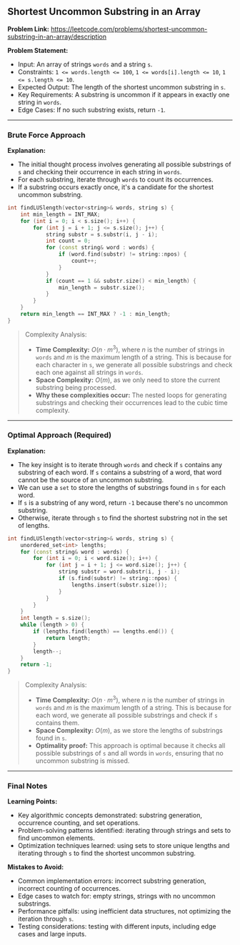 ## Shortest Uncommon Substring in an Array
**Problem Link:** https://leetcode.com/problems/shortest-uncommon-substring-in-an-array/description

**Problem Statement:**
- Input: An array of strings `words` and a string `s`.
- Constraints: `1 <= words.length <= 100`, `1 <= words[i].length <= 10`, `1 <= s.length <= 10`.
- Expected Output: The length of the shortest uncommon substring in `s`.
- Key Requirements: A substring is uncommon if it appears in exactly one string in `words`.
- Edge Cases: If no such substring exists, return `-1`.

---

### Brute Force Approach
**Explanation:**
- The initial thought process involves generating all possible substrings of `s` and checking their occurrence in each string in `words`.
- For each substring, iterate through `words` to count its occurrences.
- If a substring occurs exactly once, it's a candidate for the shortest uncommon substring.

```cpp
int findLUSlength(vector<string>& words, string s) {
    int min_length = INT_MAX;
    for (int i = 0; i < s.size(); i++) {
        for (int j = i + 1; j <= s.size(); j++) {
            string substr = s.substr(i, j - i);
            int count = 0;
            for (const string& word : words) {
                if (word.find(substr) != string::npos) {
                    count++;
                }
            }
            if (count == 1 && substr.size() < min_length) {
                min_length = substr.size();
            }
        }
    }
    return min_length == INT_MAX ? -1 : min_length;
}
```

> Complexity Analysis:
> - **Time Complexity:** $O(n \cdot m^3)$, where $n$ is the number of strings in `words` and $m$ is the maximum length of a string. This is because for each character in `s`, we generate all possible substrings and check each one against all strings in `words`.
> - **Space Complexity:** $O(m)$, as we only need to store the current substring being processed.
> - **Why these complexities occur:** The nested loops for generating substrings and checking their occurrences lead to the cubic time complexity.

---

### Optimal Approach (Required)
**Explanation:**
- The key insight is to iterate through `words` and check if `s` contains any substring of each word. If `s` contains a substring of a word, that word cannot be the source of an uncommon substring.
- We can use a `set` to store the lengths of substrings found in `s` for each word.
- If `s` is a substring of any word, return `-1` because there's no uncommon substring.
- Otherwise, iterate through `s` to find the shortest substring not in the set of lengths.

```cpp
int findLUSlength(vector<string>& words, string s) {
    unordered_set<int> lengths;
    for (const string& word : words) {
        for (int i = 0; i < word.size(); i++) {
            for (int j = i + 1; j <= word.size(); j++) {
                string substr = word.substr(i, j - i);
                if (s.find(substr) != string::npos) {
                    lengths.insert(substr.size());
                }
            }
        }
    }
    int length = s.size();
    while (length > 0) {
        if (lengths.find(length) == lengths.end()) {
            return length;
        }
        length--;
    }
    return -1;
}
```

> Complexity Analysis:
> - **Time Complexity:** $O(n \cdot m^3)$, where $n$ is the number of strings in `words` and $m$ is the maximum length of a string. This is because for each word, we generate all possible substrings and check if `s` contains them.
> - **Space Complexity:** $O(m)$, as we store the lengths of substrings found in `s`.
> - **Optimality proof:** This approach is optimal because it checks all possible substrings of `s` and all words in `words`, ensuring that no uncommon substring is missed.

---

### Final Notes

**Learning Points:**
- Key algorithmic concepts demonstrated: substring generation, occurrence counting, and set operations.
- Problem-solving patterns identified: iterating through strings and sets to find uncommon elements.
- Optimization techniques learned: using sets to store unique lengths and iterating through `s` to find the shortest uncommon substring.

**Mistakes to Avoid:**
- Common implementation errors: incorrect substring generation, incorrect counting of occurrences.
- Edge cases to watch for: empty strings, strings with no uncommon substrings.
- Performance pitfalls: using inefficient data structures, not optimizing the iteration through `s`.
- Testing considerations: testing with different inputs, including edge cases and large inputs.